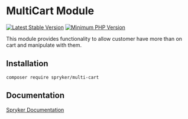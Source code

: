 # MultiCart Module
[![Latest Stable Version](https://poser.pugx.org/spryker/multi-cart/v/stable.svg)](https://packagist.org/packages/spryker/multi-cart)
[![Minimum PHP Version](https://img.shields.io/badge/php-%3E%3D%208.2-8892BF.svg)](https://php.net/)

This module provides functionality to allow customer have more than on cart and manipulate with them.

## Installation

```
composer require spryker/multi-cart
```

## Documentation

[Spryker Documentation](https://docs.spryker.com)
